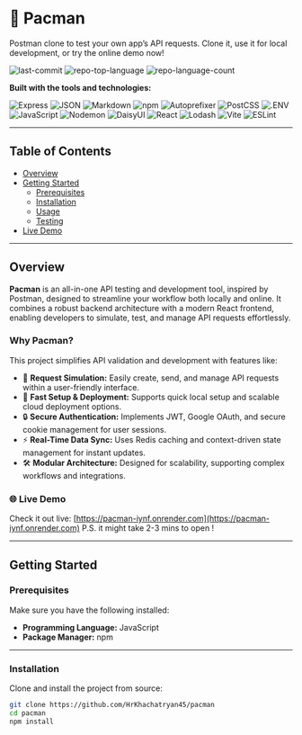 # 👻 Pacman

Postman clone to test your own app’s API requests. Clone it, use it for local development, or try the online demo now!

![last-commit](https://img.shields.io/github/last-commit/HrKhachatryan45/pacman?style=flat&logo=git&logoColor=white&color=0080ff)
![repo-top-language](https://img.shields.io/github/languages/top/HrKhachatryan45/pacman?style=flat&color=0080ff)
![repo-language-count](https://img.shields.io/github/languages/count/HrKhachatryan45/pacman?style=flat&color=0080ff)

**Built with the tools and technologies:**

![Express](https://img.shields.io/badge/Express-000000.svg?style=flat&logo=Express&logoColor=white)
![JSON](https://img.shields.io/badge/JSON-000000.svg?style=flat&logo=JSON&logoColor=white)
![Markdown](https://img.shields.io/badge/Markdown-000000.svg?style=flat&logo=Markdown&logoColor=white)
![npm](https://img.shields.io/badge/npm-CB3837.svg?style=flat&logo=npm&logoColor=white)
![Autoprefixer](https://img.shields.io/badge/Autoprefixer-DD3735.svg?style=flat&logo=Autoprefixer&logoColor=white)
![PostCSS](https://img.shields.io/badge/PostCSS-DD3A0A.svg?style=flat&logo=PostCSS&logoColor=white)
![.ENV](https://img.shields.io/badge/.ENV-ECD53F.svg?style=flat&logo=dotenv&logoColor=black)
![JavaScript](https://img.shields.io/badge/JavaScript-F7DF1E.svg?style=flat&logo=JavaScript&logoColor=black)
![Nodemon](https://img.shields.io/badge/Nodemon-76D04B.svg?style=flat&logo=Nodemon&logoColor=white)
![DaisyUI](https://img.shields.io/badge/DaisyUI-1AD1A5.svg?style=flat&logo=DaisyUI&logoColor=white)
![React](https://img.shields.io/badge/React-61DAFB.svg?style=flat&logo=React&logoColor=black)
![Lodash](https://img.shields.io/badge/Lodash-3492FF.svg?style=flat&logo=Lodash&logoColor=white)
![Vite](https://img.shields.io/badge/Vite-646CFF.svg?style=flat&logo=Vite&logoColor=white)
![ESLint](https://img.shields.io/badge/ESLint-4B32C3.svg?style=flat&logo=ESLint&logoColor=white)

---

## Table of Contents
- [Overview](#overview)
- [Getting Started](#getting-started)
  - [Prerequisites](#prerequisites)
  - [Installation](#installation)
  - [Usage](#usage)
  - [Testing](#testing)
- [Live Demo](#live-demo)

---

## Overview

**Pacman** is an all-in-one API testing and development tool, inspired by Postman, designed to streamline your workflow both locally and online. It combines a robust backend architecture with a modern React frontend, enabling developers to simulate, test, and manage API requests effortlessly.

### Why Pacman?

This project simplifies API validation and development with features like:

- 🧩 **Request Simulation:** Easily create, send, and manage API requests within a user-friendly interface.
- 🚀 **Fast Setup & Deployment:** Supports quick local setup and scalable cloud deployment options.
- 🔒 **Secure Authentication:** Implements JWT, Google OAuth, and secure cookie management for user sessions.
- ⚡ **Real-Time Data Sync:** Uses Redis caching and context-driven state management for instant updates.
- 🛠️ **Modular Architecture:** Designed for scalability, supporting complex workflows and integrations.

### 🌐 Live Demo

Check it out live: [https://pacman-iynf.onrender.com](https://pacman-iynf.onrender.com) P.S. it might take 2-3 mins to open !

---

## Getting Started

### Prerequisites

Make sure you have the following installed:

- **Programming Language:** JavaScript
- **Package Manager:** npm

---

### Installation

Clone and install the project from source:

```bash
git clone https://github.com/HrKhachatryan45/pacman
cd pacman
npm install
